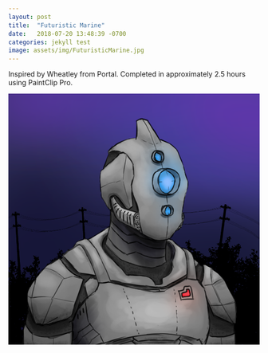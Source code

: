 ```yaml
---
layout: post
title:  "Futuristic Marine"
date:   2018-07-20 13:48:39 -0700
categories: jekyll test
image: assets/img/FuturisticMarine.jpg
---
```

Inspired by Wheatley from Portal. Completed in approximately 2.5 hours using PaintClip Pro.

![alternate](/assets/img/FuturisticMarine.jpg)